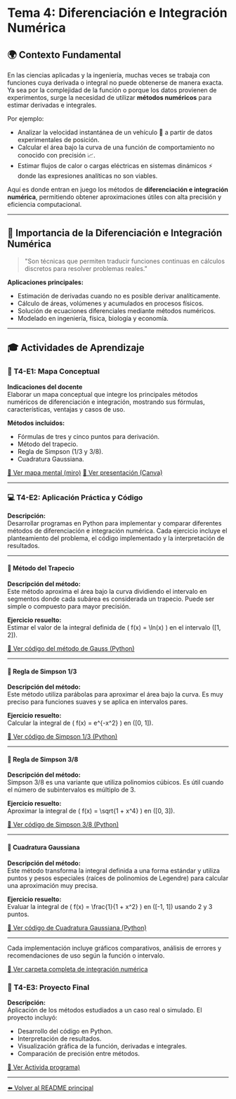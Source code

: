 # Tema 4: Diferenciación e Integración Numérica

## 🌍 Contexto Fundamental

En las ciencias aplicadas y la ingeniería, muchas veces se trabaja con funciones cuya derivada o integral no puede obtenerse de manera exacta. Ya sea por la complejidad de la función o porque los datos provienen de experimentos, surge la necesidad de utilizar **métodos numéricos** para estimar derivadas e integrales.

Por ejemplo:

- Analizar la velocidad instantánea de un vehículo 🚗 a partir de datos experimentales de posición.
- Calcular el área bajo la curva de una función de comportamiento no conocido con precisión 📈.
- Estimar flujos de calor o cargas eléctricas en sistemas dinámicos ⚡ donde las expresiones analíticas no son viables.

Aquí es donde entran en juego los métodos de **diferenciación e integración numérica**, permitiendo obtener aproximaciones útiles con alta precisión y eficiencia computacional.

---

## 📌 Importancia de la Diferenciación e Integración Numérica

> "Son técnicas que permiten traducir funciones continuas en cálculos discretos para resolver problemas reales."

**Aplicaciones principales:**
- Estimación de derivadas cuando no es posible derivar analíticamente.
- Cálculo de áreas, volúmenes y acumulados en procesos físicos.
- Solución de ecuaciones diferenciales mediante métodos numéricos.
- Modelado en ingeniería, física, biología y economía.

---

## 🎓 Actividades de Aprendizaje

### 🧠 T4-E1: Mapa Conceptual

**Indicaciones del docente**  
Elaborar un mapa conceptual que integre los principales métodos numéricos de diferenciación e integración, mostrando sus fórmulas, características, ventajas y casos de uso.

**Métodos incluidos:**
- Fórmulas de tres y cinco puntos para derivación.
- Método del trapecio.
- Regla de Simpson (1/3 y 3/8).
- Cuadratura Gaussiana.

[🔗 Ver mapa mental (miro)](https://miro.com/welcomeonboard/ZGpDVzBCY1RJWjRIUjFUUFJFMm9qZ3RESmFCN1FCdjlqTmNCaTRHT1NaL0d3MVA4SmpsT0lhL3RQUVpzODZ0MEE0NENNdUY3Y2ZUK3FXbFFOZU11QWxUUXZ3Q1FoMGxpTjduM3JiRXRNdHpPZDJxY3Iwdjd2c1pmSTE5RnhtcmFzVXVvMm53MW9OWFg5bkJoVXZxdFhRPT0hdjE=?share_link_id=110120835579&authuser=0) 
[🔗 Ver presentación (Canva)](https://www.canva.com/design/DAGjK984lkk/DpiriI4EPM5mfVAWeRNfKg/view?utm_content=DAGjK984lkk&utm_campaign=designshare&utm_medium=link2&utm_source=uniquelinks&utlId=he46a7ff251) 

---

### 💻 T4-E2: Aplicación Práctica y Código

**Descripción:**  
Desarrollar programas en Python para implementar y comparar diferentes métodos de diferenciación e integración numérica. Cada ejercicio incluye el planteamiento del problema, el código implementado y la interpretación de resultados.

---

#### 📐 Método del Trapecio

**Descripción del método:**  
Este método aproxima el área bajo la curva dividiendo el intervalo en segmentos donde cada subárea es considerada un trapecio. Puede ser simple o compuesto para mayor precisión.

**Ejercicio resuelto:**  
Estimar el valor de la integral definida de \( f(x) = \ln(x) \) en el intervalo \([1, 2]\).

[🔗 Ver código del método de Gauss (Python)](https://github.com/IvanPedroSuarez/Metodos-Numericos-/blob/master/codigos/tema4/Metodo%20del%20trapecio.py)

---

#### 📐 Regla de Simpson 1/3

**Descripción del método:**  
Este método utiliza parábolas para aproximar el área bajo la curva. Es muy preciso para funciones suaves y se aplica en intervalos pares.

**Ejercicio resuelto:**  
Calcular la integral de \( f(x) = e^{-x^2} \) en \([0, 1]\).

[🔗 Ver código de Simpson 1/3 (Python)](https://github.com/IvanPedroSuarez/Metodos-Numericos-/blob/master/codigos/tema4/Metodo%20de%20Simpson%20un%20tercio.py)

---

#### 📐 Regla de Simpson 3/8

**Descripción del método:**  
Simpson 3/8 es una variante que utiliza polinomios cúbicos. Es útil cuando el número de subintervalos es múltiplo de 3.

**Ejercicio resuelto:**  
Aproximar la integral de \( f(x) = \sqrt{1 + x^4} \) en \([0, 3]\).

[🔗 Ver código de Simpson 3/8 (Python)](https://github.com/IvanPedroSuarez/Metodos-Numericos-/blob/master/codigos/tema4/Metodo%20Simpson%20tres%20octavos.py)

---

#### 📐 Cuadratura Gaussiana

**Descripción del método:**  
Este método transforma la integral definida a una forma estándar y utiliza puntos y pesos especiales (raíces de polinomios de Legendre) para calcular una aproximación muy precisa.

**Ejercicio resuelto:**  
Evaluar la integral de \( f(x) = \frac{1}{1 + x^2} \) en \([-1, 1]\) usando 2 y 3 puntos.

[🔗 Ver código de Cuadratura Gaussiana (Python)](https://github.com/IvanPedroSuarez/Metodos-Numericos-/blob/master/codigos/tema4/Cuadratura%20Gaussiana.py)

---

Cada implementación incluye gráficos comparativos, análisis de errores y recomendaciones de uso según la función o intervalo.

[🔗 Ver carpeta completa de integración numérica](https://github.com/IvanPedroSuarez/Metodos-Numericos-/tree/master/codigos/tema4)


### 🚀 T4-E3: Proyecto Final

**Descripción:**  
Aplicación de los métodos estudiados a un caso real o simulado. El proyecto incluyó:

- Desarrollo del código en Python.
- Interpretación de resultados.
- Visualización gráfica de la función, derivadas e integrales.
- Comparación de precisión entre métodos.

[🔗 Ver Activida programa)](https://drive.google.com/file/d/1QOe_dXpsbuMl1Po8cSFskxNFZt0xZm8O/view?usp=sharing)

---

[⬅️ Volver al README principal](../README.md)

